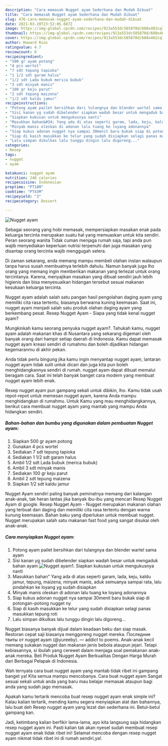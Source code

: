 ```yaml
---
description: "Cara memasak Nugget ayam Sederhana dan Mudah Dibuat"
title: "Cara memasak Nugget ayam Sederhana dan Mudah Dibuat"
slug: 476-cara-memasak-nugget-ayam-sederhana-dan-mudah-dibuat
date: 2021-03-20T23:52:05.687Z
image: https://img-global.cpcdn.com/recipes/913a553dc585870d/680x482cq70/nugget-ayam-foto-resep-utama.jpg
thumbnail: https://img-global.cpcdn.com/recipes/913a553dc585870d/680x482cq70/nugget-ayam-foto-resep-utama.jpg
cover: https://img-global.cpcdn.com/recipes/913a553dc585870d/680x482cq70/nugget-ayam-foto-resep-utama.jpg
author: Howard Rios
ratingvalue: 4.7
reviewcount: 8
recipeingredient:
- "500 gr ayam potong"
- "4 pcs wortel"
- "7 sdt tepung tapioka"
- "1 1/2 sdt garam halus"
- "1/2 sdt Lada bubuk merica bubuk"
- "3 sdt minyak manis"
- "100 gr keju parut"
- "2 sdt tepung maizena"
- "1/2 sdt kaldu jamur"
recipeinstructions:
- "Potong ayam pailet bersihkan dari tulangnya dan blender wartel sama ayam"
- "Sisi kanan yg sudah dibelender siapkan wadah besar untuk mengaduk bahan ayam"
- "Siapkan kukusan untuk mengukusnya nanti"
- "Masukkan bahan&#34; Yang ada di atas seperti garam, lada, keju, kaldu jamur, tepung, maizena, minyak manis, aduk semuanya sampai rata, lalu pindahkan ke loyang yg sudah disiapkan"
- "Minyak manis oleskan di adonan lalu tuang ke loyang adonannya"
- "Siap kukus adonan nugget nya sampai 30menit baru bukak siap di potongan-potong nugget ny"
- "Siap di kasih masukkan ke telur yang sudah disiapkan selagi panas masukkan tepung roti"
- "Lalu simpan dikulkas lalu tunggu dingin lalu digoreng..."
categories:
- Resep
tags:
- nugget
- ayam

katakunci: nugget ayam 
nutrition: 248 calories
recipecuisine: Indonesian
preptime: "PT18M"
cooktime: "PT43M"
recipeyield: "3"
recipecategory: Dessert

---
```



![Nugget ayam](https://img-global.cpcdn.com/recipes/913a553dc585870d/680x482cq70/nugget-ayam-foto-resep-utama.jpg)

Sebagai seorang yang hobi memasak, mempersiapkan masakan enak pada keluarga tercinta merupakan suatu hal yang memuaskan untuk kita sendiri. Peran seorang  wanita Tidak cuman menjaga rumah saja, tapi anda pun wajib menyediakan keperluan nutrisi terpenuhi dan juga masakan yang disantap orang tercinta wajib menggugah selera.

Di zaman  sekarang, anda memang mampu membeli olahan instan walaupun tanpa harus susah membuatnya terlebih dahulu. Namun banyak juga lho orang yang memang ingin memberikan makanan yang terlezat untuk orang tercintanya. Karena, menyajikan masakan yang dibuat sendiri jauh lebih higienis dan bisa menyesuaikan hidangan tersebut sesuai makanan kesukaan keluarga tercinta. 

Nugget ayam adalah salah satu pangan hasil pengolahan daging ayam yang memiliki cita rasa tertentu, biasanya berwarna kuning keemasan. Saat ini, nugget ayam menjadi salah satu produk olahan daging ayam yang berkembang pesat. Resep Nugget Ayam - Siapa yang tidak kenal nugget ayam?

Mungkinkah kamu seorang penyuka nugget ayam?. Tahukah kamu, nugget ayam adalah makanan khas di Nusantara yang sekarang digemari oleh banyak orang dari hampir setiap daerah di Indonesia. Kamu dapat memasak nugget ayam kreasi sendiri di rumahmu dan boleh dijadikan hidangan kegemaranmu di akhir pekan.

Anda tidak perlu bingung jika kamu ingin menyantap nugget ayam, lantaran nugget ayam tidak sulit untuk dicari dan juga kita pun boleh menghidangkannya sendiri di rumah. nugget ayam dapat dibuat memalui beragam cara. Saat ini telah banyak banget cara modern yang membuat nugget ayam lebih enak.

Resep nugget ayam pun gampang sekali untuk dibikin, lho. Kamu tidak usah repot-repot untuk memesan nugget ayam, karena Anda mampu menghidangkan di rumahmu. Untuk Kamu yang mau menghidangkannya, berikut cara membuat nugget ayam yang mantab yang mampu Anda hidangkan sendiri.

<!--inarticleads1-->

##### Bahan-bahan dan bumbu yang digunakan dalam pembuatan Nugget ayam:

1. Siapkan 500 gr ayam potong
1. Gunakan 4 pcs wortel
1. Sediakan 7 sdt tepung tapioka
1. Sediakan 1 1/2 sdt garam halus
1. Ambil 1/2 sdt Lada bubuk (merica bubuk)
1. Ambil 3 sdt minyak manis
1. Sediakan 100 gr keju parut
1. Ambil 2 sdt tepung maizena
1. Siapkan 1/2 sdt kaldu jamur


Nugget Ayam sendiri paling banyak peminatnya memang dari kalangan anak-anak, tak heran lantas jika banyak ibu-ibu yang mencari Resep Nugget Ayam di google. Resep Nugget Ayam - Nugget merupakan makanan olahan yang terbuat dari daging dan memiliki cita rasa tertentu dengan warna kunung keemasan. Bahan baku yang diperlukan untuk membuat nugget. Nugget merupakan salah satu makanan fast food yang sangat disukai oleh anak-anak. 

<!--inarticleads2-->

##### Cara menyiapkan Nugget ayam:

1. Potong ayam pailet bersihkan dari tulangnya dan blender wartel sama ayam
1. Sisi kanan yg sudah dibelender siapkan wadah besar untuk mengaduk bahan ayam
<img src="https://img-global.cpcdn.com/steps/d7cd226ba8887636/160x128cq70/nugget-ayam-langkah-memasak-2-foto.jpg" alt="Nugget ayam">1. Siapkan kukusan untuk mengukusnya nanti
1. Masukkan bahan&#34; Yang ada di atas seperti garam, lada, keju, kaldu jamur, tepung, maizena, minyak manis, aduk semuanya sampai rata, lalu pindahkan ke loyang yg sudah disiapkan
1. Minyak manis oleskan di adonan lalu tuang ke loyang adonannya
1. Siap kukus adonan nugget nya sampai 30menit baru bukak siap di potongan-potong nugget ny
1. Siap di kasih masukkan ke telur yang sudah disiapkan selagi panas masukkan tepung roti
1. Lalu simpan dikulkas lalu tunggu dingin lalu digoreng...


Nugget biasanya banyak dijual dalam keadaan beku dan siap masak. Restoran cepat saji biasanya menggoreng nugget mereka. Последние твиты от nugget ayam (@yureeby). — addict to poems. Anak-anak kecil memang sukakan nugget dan makanan jenis bebola ataupun jejari. Tetapi kebiasannya, si ibulah yang cerewet dalam menjaga soal pemakanan anak-anak mereka. Beli Produk Nugget Ayam Berkualitas Dengan Harga Murah dari Berbagai Pelapak di Indonesia. 

Wah ternyata cara buat nugget ayam yang mantab tidak ribet ini gampang banget ya! Kita semua mampu mencobanya. Cara buat nugget ayam Sangat sesuai sekali untuk anda yang baru mau belajar memasak ataupun bagi anda yang sudah jago memasak.

Apakah kamu tertarik mencoba buat resep nugget ayam enak simple ini? Kalau kalian tertarik, mending kamu segera menyiapkan alat dan bahannya, lalu buat deh Resep nugget ayam yang lezat dan sederhana ini. Betul-betul gampang kan. 

Jadi, ketimbang kalian berfikir lama-lama, ayo kita langsung saja hidangkan resep nugget ayam ini. Pasti kalian tak akan nyesel sudah membuat resep nugget ayam enak tidak ribet ini! Selamat mencoba dengan resep nugget ayam nikmat tidak ribet ini di rumah sendiri,ya!.

